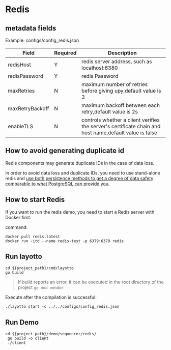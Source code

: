 # Redis

## metadata fields
Example: configs/config_redis.json

| Field | Required | Description |
| --- | --- | --- |
| redisHost | Y | redis server address, such as localhost:6380 |
| redisPassword | Y | redis Password |
|maxRetries|N| maximum number of retries before giving upy,default value is 3|
|maxRetryBackoff|N|  maximum backoff between each retry,default value is 2s |
|enableTLS |N|  controls whether a client verifies the server's certificate chain and host name,default value is false|

## How to avoid generating duplicate id
Redis components may generate duplicate IDs in the case of data loss. 

In order to avoid data loss and duplicate IDs, you need to use stand-alone redis and [use both persistence methods to get a degree of data safety comparable to what PostgreSQL can provide you.](https://redis.io/topics/persistence)

## How to start Redis
If you want to run the redis demo, you need to start a Redis server with Docker first.

command:
```shell
docker pull redis:latest
docker run -itd --name redis-test -p 6379:6379 redis
```

## Run layotto

````shell
cd ${project_path}/cmd/layotto
go build
````
>If build reports an error, it can be executed in the root directory of the project `go mod vendor`

Execute after the compilation is successful:
````shell
./layotto start -c ../../configs/config_redis.json
````

## Run Demo

````shell
cd ${project_path}/demo/sequencer/redis/
 go build -o client
 ./client
````